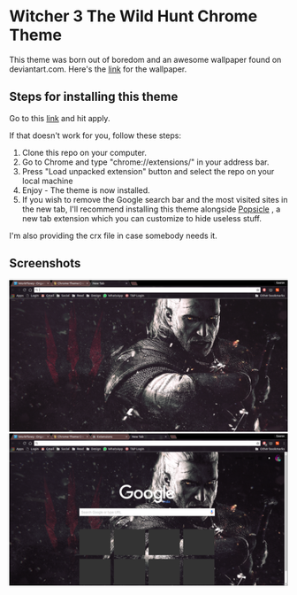 # Witcher 3 The Wild Hunt Chrome Theme
This theme was born out of boredom and an awesome wallpaper found on deviantart.com. Here's the [link](http://fav.me/d7wgxb8) for the wallpaper.

## Steps for installing this theme 
Go to this [link](https://www.themebeta.com/chrome/theme/837293) and hit apply. 

If that doesn't work for you, follow these steps:

1. Clone this repo on your computer.
2. Go to Chrome and type "chrome://extensions/" in your address bar.
3. Press "Load unpacked extension" button and select the repo on your local machine
4. Enjoy - The theme is now installed.
5. If you wish to remove the Google search bar and the most visited sites in the new tab, I'll recommend installing this theme alongside [Popsicle](https://chrome.google.com/webstore/detail/popsicle/loigpbgkmjjhjodnhlpmbjmojchpdjih) 
, a new tab extension which you can customize to hide useless stuff.


I'm also providing the crx file in case somebody needs it.

## Screenshots
![](screen1.png)
![](screen2.png)

